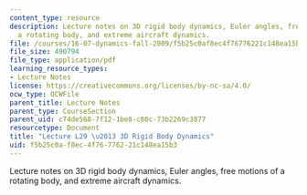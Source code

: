 ```yaml
---
content_type: resource
description: Lecture notes on 3D rigid body dynamics, Euler angles, free motions of
  a rotating body, and extreme aircraft dynamics.
file: /courses/16-07-dynamics-fall-2009/f5b25c0af8ec4f76776221c148ea15b3_MIT16_07F09_Lec29.pdf
file_size: 490794
file_type: application/pdf
learning_resource_types:
- Lecture Notes
license: https://creativecommons.org/licenses/by-nc-sa/4.0/
ocw_type: OCWFile
parent_title: Lecture Notes
parent_type: CourseSection
parent_uid: c74de568-7f12-1be8-c80c-73b2269c3877
resourcetype: Document
title: "Lecture L29 \u2013 3D Rigid Body Dynamics"
uid: f5b25c0a-f8ec-4f76-7762-21c148ea15b3
---
```

Lecture notes on 3D rigid body dynamics, Euler angles, free motions of a rotating body, and extreme aircraft dynamics.